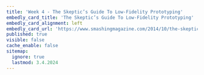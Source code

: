 ```yaml
---
title: 'Week 4 - The Skeptic’s Guide To Low-Fidelity Prototyping'
embedly_card_title: 'The Skeptic’s Guide To Low-Fidelity Prototyping'
embedly_card_alignment: left
embedly_card_url: 'https://www.smashingmagazine.com/2014/10/the-skeptics-guide-to-low-fidelity-prototyping/'
published: true
visible: false
cache_enable: false
sitemap:
  ignore: true
  lastmod: 3.4.2024
---
```

